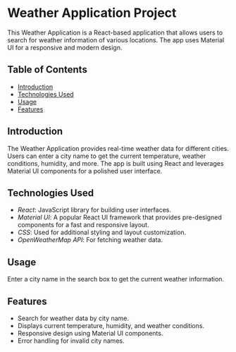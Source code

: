 # Weather Application Project

This Weather Application is a React-based application that allows users to search for weather information of various locations. The app uses Material UI for a responsive and modern design.

## Table of Contents

- [Introduction](#introduction)
- [Technologies Used](#technologies-used)
- [Usage](#usage)
- [Features](#features)


## Introduction

The Weather Application provides real-time weather data for different cities. Users can enter a city name to get the current temperature, weather conditions, humidity, and more. The app is built using React and leverages Material UI components for a polished user interface.

## Technologies Used

- *React*: JavaScript library for building user interfaces.
- *Material UI*: A popular React UI framework that provides pre-designed components for a fast and responsive layout.
- *CSS*: Used for additional styling and layout customization.
- *OpenWeatherMap API*: For fetching weather data.


## Usage

 Enter a city name in the search box to get the current weather information.

## Features

- Search for weather data by city name.
- Displays current temperature, humidity, and weather conditions.
- Responsive design using Material UI components.
- Error handling for invalid city names.

